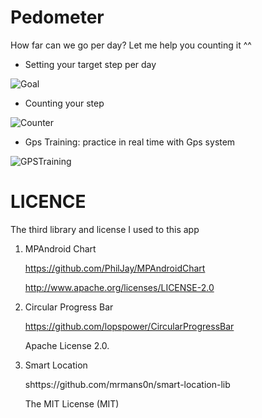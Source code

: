 # Pedometer
How far can we go per day? Let me help you counting it ^^

- Setting your target step per day

![Goal](https://user-images.githubusercontent.com/80594990/190896900-cd1e7d51-d0dd-4459-9d2a-8e87f8621f65.png)


- Counting your step

 ![Counter](https://user-images.githubusercontent.com/80594990/190896916-49384115-f337-42a0-9745-9afc5f4302b3.png)


- Gps Training: practice in real time with Gps system

![GPSTraining](https://user-images.githubusercontent.com/80594990/190896921-ae8db8cc-bcd5-4cd7-8ce1-7346dc2aef78.png)

# LICENCE

The third library and license I used to this app

1) MPAndroid Chart

   https://github.com/PhilJay/MPAndroidChart

   http://www.apache.org/licenses/LICENSE-2.0

2) Circular Progress Bar

   https://github.com/lopspower/CircularProgressBar

   Apache License 2.0.

3) Smart Location

   shttps://github.com/mrmans0n/smart-location-lib

   The MIT License (MIT)
